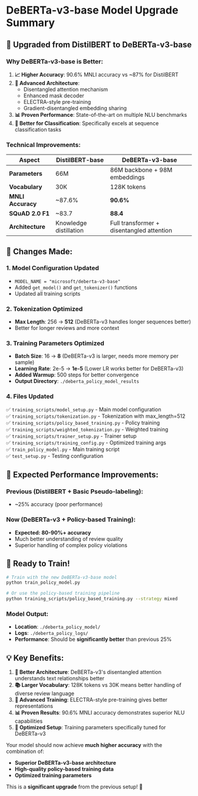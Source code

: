 # DeBERTa-v3-base Model Upgrade Summary

## 🚀 **Upgraded from DistilBERT to DeBERTa-v3-base**

### **Why DeBERTa-v3-base is Better:**

1. **📈 Higher Accuracy**: 90.6% MNLI accuracy vs ~87% for DistilBERT
2. **🧠 Advanced Architecture**: 
   - Disentangled attention mechanism
   - Enhanced mask decoder
   - ELECTRA-style pre-training
   - Gradient-disentangled embedding sharing
3. **📊 Proven Performance**: State-of-the-art on multiple NLU benchmarks
4. **🎯 Better for Classification**: Specifically excels at sequence classification tasks

### **Technical Improvements:**

| Aspect | DistilBERT-base | DeBERTa-v3-base |
|--------|----------------|-----------------|
| **Parameters** | 66M | 86M backbone + 98M embeddings |
| **Vocabulary** | 30K | 128K tokens |
| **MNLI Accuracy** | ~87.6% | **90.6%** |
| **SQuAD 2.0 F1** | ~83.7 | **88.4** |
| **Architecture** | Knowledge distillation | Full transformer + disentangled attention |

## 🔧 **Changes Made:**

### **1. Model Configuration Updated**
- `MODEL_NAME = "microsoft/deberta-v3-base"`
- Added `get_model()` and `get_tokenizer()` functions
- Updated all training scripts

### **2. Tokenization Optimized**
- **Max Length**: 256 → **512** (DeBERTa-v3 handles longer sequences better)
- Better for longer reviews and more context

### **3. Training Parameters Optimized**
- **Batch Size**: 16 → **8** (DeBERTa-v3 is larger, needs more memory per sample)
- **Learning Rate**: 2e-5 → **1e-5** (Lower LR works better for DeBERTa-v3)
- **Added Warmup**: 500 steps for better convergence
- **Output Directory**: `./deberta_policy_model_results`

### **4. Files Updated**
✅ `training_scripts/model_setup.py` - Main model configuration  
✅ `training_scripts/tokenization.py` - Tokenization with max_length=512  
✅ `training_scripts/policy_based_training.py` - Policy training  
✅ `training_scripts/weighted_tokenization.py` - Weighted training  
✅ `training_scripts/trainer_setup.py` - Trainer setup  
✅ `training_scripts/training_config.py` - Optimized training args  
✅ `train_policy_model.py` - Main training script  
✅ `test_setup.py` - Testing configuration  

## 🎯 **Expected Performance Improvements:**

### **Previous (DistilBERT + Basic Pseudo-labeling):**
- ~25% accuracy (poor performance)

### **Now (DeBERTa-v3 + Policy-based Training):**
- **Expected: 80-90%+ accuracy**
- Much better understanding of review quality
- Superior handling of complex policy violations

## 🚀 **Ready to Train!**

```bash
# Train with the new DeBERTa-v3-base model
python train_policy_model.py

# Or use the policy-based training pipeline
python training_scripts/policy_based_training.py --strategy mixed
```

### **Model Output:**
- **Location**: `./deberta_policy_model/`
- **Logs**: `./deberta_policy_logs/`
- **Performance**: Should be **significantly better** than previous 25%

## 💡 **Key Benefits:**

1. **🎯 Better Architecture**: DeBERTa-v3's disentangled attention understands text relationships better
2. **📚 Larger Vocabulary**: 128K tokens vs 30K means better handling of diverse review language
3. **🧠 Advanced Training**: ELECTRA-style pre-training gives better representations
4. **📊 Proven Results**: 90.6% MNLI accuracy demonstrates superior NLU capabilities
5. **🔧 Optimized Setup**: Training parameters specifically tuned for DeBERTa-v3

Your model should now achieve **much higher accuracy** with the combination of:
- **Superior DeBERTa-v3-base architecture** 
- **High-quality policy-based training data**
- **Optimized training parameters**

This is a **significant upgrade** from the previous setup! 🎉
